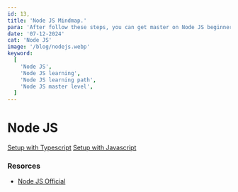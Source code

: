 ```yaml
---
id: 13,
title: 'Node JS Mindmap.'
para: 'After follow these steps, you can get master on Node JS beginner to master level.'
date: '07-12-2024'
cat: 'Node JS'
image: '/blog/nodejs.webp'
keyword:
  [
    'Node JS',
    'Node JS learning',
    'Node JS learning path',
    'Node JS master level',
  ]
---
```


# Node JS

[Setup with Typescript](https://github.com/Muzammil327/portfolio-website/blob/main/src/learning/backend/nodejs/setup-with-ts.README.md)
[Setup with Javascript](https://github.com/Muzammil327/portfolio-website/blob/main/src/learning/backend/nodejs/setup-with-js.README.md)

### Resorces

- [Node JS Official](https://nodejs.org/en)
